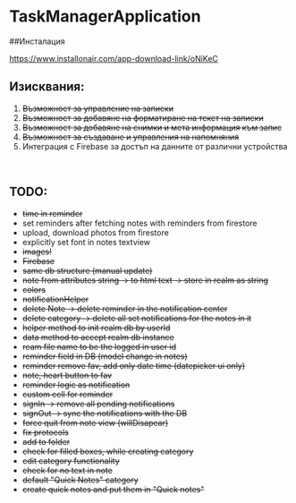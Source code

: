 # TaskManagerApplication 
##Инсталация 
 
https://www.installonair.com/app-download-link/oNiKeC <br/>



## Изисквания:
1. ~~Възможност за управление на записки~~ <br/>
2. ~~Възможност за добавяне на форматиране на текст на записки~~<br/>
3. ~~Възможност за добавяне на снимки и мета информация към запис~~<br/>
4. ~~Възможност за създаване и управления на напомняния~~<br/>
5. Интеграция с Firebase за достъп на данните от различни устройства<br/>
<br />

## TODO: <br />
- ~~time in reminder~~
- set reminders after fetching notes with reminders from firestore
- upload, download photos from firestore
- explicitly set font in notes textview
- ~~images!~~
- ~~Firebase~~
- ~~same db structure (manual update)~~
- ~~note from attributes string -> to html text -> store in realm as string~~
- ~~colors~~
- ~~notificationHelper~~
- ~~delete Note -> delete reminder in the notification center~~
- ~~delete category -> delete all set notifications for the notes in it~~
- ~~helper method to init realm db by userId~~
- ~~data method to accept realm db instance~~
- ~~ream file name to be the logged in user id~~
- ~~reminder field in DB (model change in notes)~~
- ~~reminder remove fav, add only date time (datepicker ui only)~~
- ~~note, heart button to fav~~
- ~~reminder logic as notification~~
- ~~custom cell for reminder~~
- ~~signIn -> remove all pending notifications~~
- ~~signOut -> sync the notifications with the DB~~
- ~~force quit from note view (willDisapear)~~
- ~~fix protocols~~ 
- ~~add to folder~~ 
- ~~check for filled boxes, while creating category~~ 
- ~~edit category functionality~~ 
- ~~check for no text in note~~ 
- ~~default "Quick Notes" category~~ 
- ~~create quick notes and put them in "Quick notes"~~

